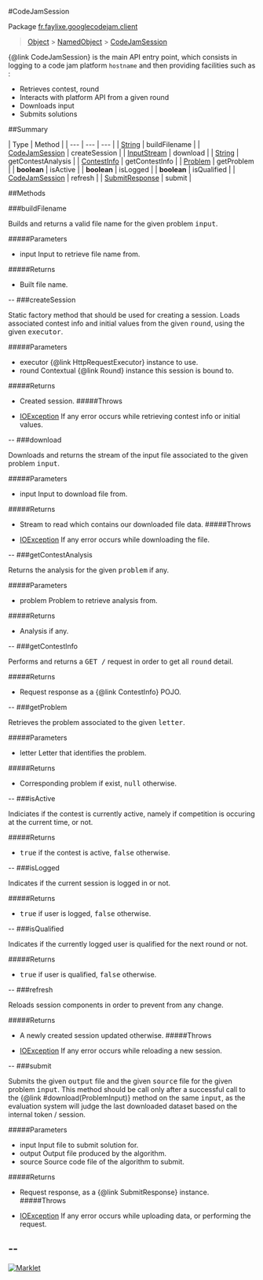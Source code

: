 #CodeJamSession

Package [fr.faylixe.googlecodejam.client](README.md)<br>
> [Object](../../../java/lang/Object.md) > [NamedObject](/common/NamedObject.md) > [CodeJamSession](CodeJamSession.md)

{@link CodeJamSession} is the main API entry point, which consists
 in logging to a code jam platform ``hostname`` and then providing
 facilities such as :
 <br>
 * Retrieves contest, round
 * Interacts with platform API from a given round
 * Downloads input
 * Submits solutions

##Summary


| Type | Method |
| --- | --- | --- |
| [String](../../../java/lang/String.md) | buildFilename |
| [CodeJamSession](CodeJamSession.md) | createSession |
| [InputStream](../../../java/io/InputStream.md) | download |
| [String](../../../java/lang/String.md) | getContestAnalysis |
| [ContestInfo](/webservice/ContestInfo.md) | getContestInfo |
| [Problem](/webservice/Problem.md) | getProblem |
| **boolean** | isActive |
| **boolean** | isLogged |
| **boolean** | isQualified |
| [CodeJamSession](CodeJamSession.md) | refresh |
| [SubmitResponse](/webservice/SubmitResponse.md) | submit |

##Methods

###buildFilename


<p>Builds and returns a valid file name
 for the given problem <tt>input</tt>.</p>
#####Parameters


* input Input to retrieve file name from.

#####Returns


* Built file name.

--
###createSession


<p>Static factory method that should be used for creating a session.
 Loads associated contest info and initial values from the given
 <tt>round</tt>, using the given <tt>executor</tt>.</p>
#####Parameters


* executor {@link HttpRequestExecutor} instance to use.
* round Contextual {@link Round} instance this session is bound to.

#####Returns


* Created session.
#####Throws

* [IOException](../../../java/io/IOException.md) If any error occurs while retrieving contest info or initial values.

--
###download


<p>Downloads and returns the stream of the
 input file associated to the given problem
 <tt>input</tt>.</p>
#####Parameters


* input Input to download file from.

#####Returns


* Stream to read which contains our downloaded file data.
#####Throws

* [IOException](../../../java/io/IOException.md) If any error occurs while downloading the file.

--
###getContestAnalysis


<p>Returns the analysis for the given
 <tt>problem</tt> if any.</p>
#####Parameters


* problem Problem to retrieve analysis from.

#####Returns


* Analysis if any.

--
###getContestInfo


<p>Performs and returns a <tt>GET /</tt> request
 in order to get all <tt>round</tt> detail.</p>
#####Returns


* Request response as a {@link ContestInfo} POJO.

--
###getProblem


<p>Retrieves the problem associated
 to the given <tt>letter</tt>.</p>
#####Parameters


* letter Letter that identifies the problem.

#####Returns


* Corresponding problem if exist, <tt>null</tt> otherwise.

--
###isActive


<p>Indiciates if the contest is currently active,
 namely if competition is occuring at the current
 time, or not.</p>
#####Returns


* <tt>true</tt> if the contest is active, <tt>false</tt> otherwise.

--
###isLogged


<p>Indicates if the current session is logged in or not.</p>
#####Returns


* <tt>true</tt> if user is logged, <tt>false</tt> otherwise.

--
###isQualified


<p>Indicates if the currently logged user is qualified
 for the next round or not.</p>
#####Returns


* <tt>true</tt> if user is qualified, <tt>false</tt> otherwise.

--
###refresh


<p>Reloads session components in order to prevent from any change.</p>
#####Returns


* A newly created session updated otherwise.
#####Throws

* [IOException](../../../java/io/IOException.md) If any error occurs while reloading a new session.

--
###submit


<p>Submits the given <tt>output</tt> file and the
 given <tt>source</tt> file for the given problem
 <tt>input</tt>. This method should be call only
 after a successful call to the {@link #download(ProblemInput)}
 method on the same <tt>input</tt>, as the evaluation
 system will judge the last downloaded dataset
 based on the internal token / session.</p>
#####Parameters


* input Input file to submit solution for.
* output Output file produced by the algorithm.
* source Source code file of the algorithm to submit.

#####Returns


* Request response, as a {@link SubmitResponse} instance.
#####Throws

* [IOException](../../../java/io/IOException.md) If any error occurs while uploading data, or performing the request.

--
---
[![Marklet](https://img.shields.io/badge/Generated%20by-Marklet-green.svg)](https://github.com/Faylixe/marklet)